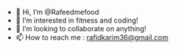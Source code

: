 - 👋 Hi, I’m @Rafeedmefood
- 👀 I’m interested in fitness and coding!
- 💞️ I’m looking to collaborate on anything!
- 📫 How to reach me : rafidkarim36@gmail.com

<!---
Rafeedmefood/Rafeedmefood is a ✨ special ✨ repository because its `README.md` (this file) appears on your GitHub profile.
You can click the Preview link to take a look at your changes.
--->
